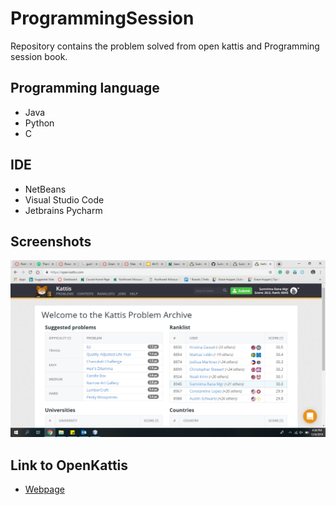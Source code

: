 # ProgrammingSession
Repository contains the problem solved from open kattis and Programming session book.

## Programming language 
* Java
* Python
* C

## IDE 
* NetBeans
* Visual Studio Code
* Jetbrains Pycharm 

## Screenshots 
![alt text](https://github.com/Sumnimarana1/ProgrammingSession/blob/master/images/OpenKattis.png)

## Link to OpenKattis 

- [Webpage](https://open.kattis.com/ "Open Kattis")


